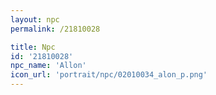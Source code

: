 ```yaml
---
layout: npc
permalink: /21810028

title: Npc
id: '21810028'
npc_name: 'Allon'
icon_url: 'portrait/npc/02010034_alon_p.png'
---
```

